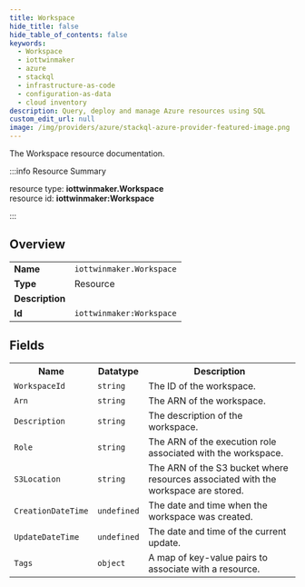 ```yaml
---
title: Workspace
hide_title: false
hide_table_of_contents: false
keywords:
  - Workspace
  - iottwinmaker
  - azure
  - stackql
  - infrastructure-as-code
  - configuration-as-data
  - cloud inventory
description: Query, deploy and manage Azure resources using SQL
custom_edit_url: null
image: /img/providers/azure/stackql-azure-provider-featured-image.png
---
```

The Workspace resource documentation.

:::info Resource Summary

<div class="row">
<div class="providerDocColumn">
<span>resource type:&nbsp;<b>iottwinmaker.Workspace</b></span><br />
<span>resource id:&nbsp;<b>iottwinmaker:Workspace</b></span><br />
</div>
</div>

:::

## Overview
<table><tbody>
<tr><td><b>Name</b></td><td><code>iottwinmaker.Workspace</code></td></tr>
<tr><td><b>Type</b></td><td>Resource</td></tr>
<tr><td><b>Description</b></td><td></td></tr>
<tr><td><b>Id</b></td><td><code>iottwinmaker:Workspace</code></td></tr>
</tbody></table>

## Fields
<table><tbody>
<tr><th>Name</th><th>Datatype</th><th>Description</th></tr>
<tr><td><code>WorkspaceId</code></td><td><code>string</code></td><td>The ID of the workspace.</td></tr><tr><td><code>Arn</code></td><td><code>string</code></td><td>The ARN of the workspace.</td></tr><tr><td><code>Description</code></td><td><code>string</code></td><td>The description of the workspace.</td></tr><tr><td><code>Role</code></td><td><code>string</code></td><td>The ARN of the execution role associated with the workspace.</td></tr><tr><td><code>S3Location</code></td><td><code>string</code></td><td>The ARN of the S3 bucket where resources associated with the workspace are stored.</td></tr><tr><td><code>CreationDateTime</code></td><td><code>undefined</code></td><td>The date and time when the workspace was created.</td></tr><tr><td><code>UpdateDateTime</code></td><td><code>undefined</code></td><td>The date and time of the current update.</td></tr><tr><td><code>Tags</code></td><td><code>object</code></td><td>A map of key-value pairs to associate with a resource.</td></tr>
</tbody></table>